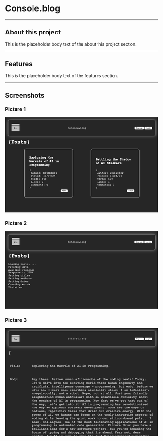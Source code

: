 # Console.blog

---

## About this project

This is the placeholder body text of the about this project section.

---

## Features

This is the placeholder body text of the features section.

---

## Screenshots

### Picture 1

![Screenshot 1](picture1.png)

### Picture 2

![Screenshot 2](picture2.png)

### Picture 3

![Screenshot 3](picture3.png)
